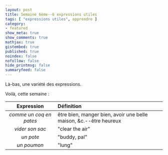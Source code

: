 ```yaml
---
layout: post
title: Semaine 6ème--6 expressions utiles
tags: [ "expressions utiles", apprendre ]
category:
- featured
show_meta: true
show_comments: true
mathjax: true
gistembed: true
published: true
noindex: false
nofollow: false
hide_printmsg: false
summaryfeed: false
---
```


Là-bas, une variété des expressions.

Voilà, cette semaine :

| Expression | Définition |
| :--------: | :--------- |
| *comme un coq en pates* | être bien, manger bien, avoir une belle maison, &c.--être heureux |
| *vider son sac* | "clear the air" |
| *un pote* | "buddy, pal" |
| *un poumon* | "lung" |

<!---
vim: spell spelllang=fr
-->
